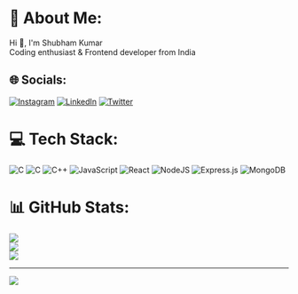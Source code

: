 # 💫 About Me:
 Hi 👋, I'm Shubham Kumar<br>Coding enthusiast & Frontend developer from India


## 🌐 Socials:
[![Instagram](https://img.shields.io/badge/Instagram-%23E4405F.svg?logo=Instagram&logoColor=white)](https://instagram.com/shubhama0) [![LinkedIn](https://img.shields.io/badge/LinkedIn-%230077B5.svg?logo=linkedin&logoColor=white)](https://linkedin.com/in/shubhama0) [![Twitter](https://img.shields.io/badge/Twitter-%231DA1F2.svg?logo=Twitter&logoColor=white)](https://twitter.com/shubhama0) 

# 💻 Tech Stack:
![C](https://img.shields.io/badge/c-%2300599C.svg?style=for-the-badge&logo=c&logoColor=white) ![C](https://img.shields.io/badge/c-%2300599C.svg?style=for-the-badge&logo=c&logoColor=white) ![C++](https://img.shields.io/badge/c++-%2300599C.svg?style=for-the-badge&logo=c%2B%2B&logoColor=white) ![JavaScript](https://img.shields.io/badge/javascript-%23323330.svg?style=for-the-badge&logo=javascript&logoColor=%23F7DF1E) ![React](https://img.shields.io/badge/react-%2320232a.svg?style=for-the-badge&logo=react&logoColor=%2361DAFB) ![NodeJS](https://img.shields.io/badge/node.js-6DA55F?style=for-the-badge&logo=node.js&logoColor=white) ![Express.js](https://img.shields.io/badge/express.js-%23404d59.svg?style=for-the-badge&logo=express&logoColor=%2361DAFB) ![MongoDB](https://img.shields.io/badge/MongoDB-%234ea94b.svg?style=for-the-badge&logo=mongodb&logoColor=white)
# 📊 GitHub Stats:
![](https://github-readme-stats.vercel.app/api?username=shubhama0&theme=radical&hide_border=false&include_all_commits=false&count_private=false)<br/>
![](https://github-readme-streak-stats.herokuapp.com/?user=shubhama0&theme=radical&hide_border=false)<br/>
![](https://github-readme-stats.vercel.app/api/top-langs/?username=shubhama0&theme=radical&hide_border=false&include_all_commits=false&count_private=false&layout=compact)

---
[![](https://visitcount.itsvg.in/api?id=shubhama0&icon=0&color=0)](https://visitcount.itsvg.in)

<!-- Proudly created with GPRM ( https://gprm.itsvg.in ) -->
